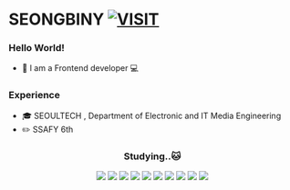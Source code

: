 # SEONGBINY [![VISIT](https://hits.seeyoufarm.com/api/count/incr/badge.svg?url=https%3A%2F%2Fgithub.com%2Fyunsubak&count_bg=%236798FD&title_bg=%23D9E5FF&icon=datadog.svg&icon_color=%23E7E7E7&title=hits&edge_flat=false)](https://hits.seeyoufarm.com)                               
                                   
### Hello World!           
* 🌟 I am a Frontend developer 💻      

### Experience      
* 🎓 SEOULTECH , Department of Electronic and IT Media Engineering
* ✏️ SSAFY 6th    
                  
<div align=center>
  <h3>Studying..🐱</h3>       
</div>            
<div align=center> 
  <img src="https://img.shields.io/badge/Python-3776AB?style=flat-square&logo=Python&logoColor=white"/> 
  <img src="https://img.shields.io/badge/HTML5-E34F26?style=flat-square&logo=HTML5&logoColor=white"/> 
  <img src="https://img.shields.io/badge/CSS3-1572B6?style=flat-square&logo=CSS3&logoColor=white"/>
  <img src="https://img.shields.io/badge/Django-092E20?style=flat-square&logo=Django&logoColor=white"/>
  <img src="https://img.shields.io/badge/JavaScript-F7DF1E?style=flat-square&logo=JavaScript&logoColor=white"/>
  <img src="https://img.shields.io/badge/Vue.js-4FC08D?style=flat-square&logo=Vue.js&logoColor=white"/>
  <img src="https://img.shields.io/badge/React-61DAFB?style=flat-square&logo=React&logoColor=white"/>
  <img src="https://img.shields.io/badge/ReactNative-61DAFB?style=flat-square&logo=React&logoColor=white"/>
  <img src="https://img.shields.io/badge/Next.js-000000?style=flat-square&logo=Next.js&logoColor=white"/>
  <img src="https://img.shields.io/badge/TypeScript-3178C6?style=flat-square&logo=TypeScript&logoColor=white"/>
</div>

<!-- [![solved.ac](http://mazassumnida.wtf/api/v2/generate_badge?boj=seongbiny)](https://solved.ac/seongbiny) -->
<!--
<div align="center">
  <details open>
    <summary>
      boj          
    </summary>
    <div>     
      <p> 
        <a href="https://github-readme-solvedac.hyp3rflow.vercel.app/png?handle=seongbiny"></a>
      </p>
    </div>    
  </details>
</div>
-->
